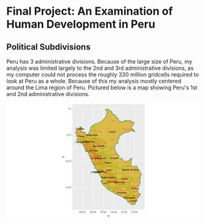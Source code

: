 # Final Project: An Examination of Human Development in Peru

## Political Subdivisions

Peru has 3 administrative divisions. Because of the large size of Peru, my analysis was limited largely to the 2nd and 3rd administrative divisions, as my computer could not process the roughly 330 million gridcells required to look at Peru as a whole. Because of this my analysis mostly centered around the Lima region of Peru. Pictured below is a map showing Peru's 1st and 2nd administrative divisions.

![alt text](https://github.com/bobbybWM/Workshop-1/blob/master/my_LMIC%20(1).png)
